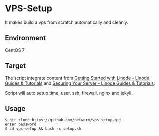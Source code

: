 # VPS-Setup

It makes build a vps from scratch automatically and cleanly.

## Environment
CentOS 7

## Target
The script integrate content from [Getting Started with Linode - Linode Guides & Tutorials](https://www.linode.com/docs/getting-started) and [Securing Your Server - Linode Guides & Tutorials](
https://www.linode.com/docs/security/securing-your-server).

Script will auto setup time, user, ssh, firewall, nginx and jekyll.

## Usage
```
$ git clone https://github.com/networm/vps-setup.git
enter password
$ cd vps-setup && bash -x setup.sh
```
